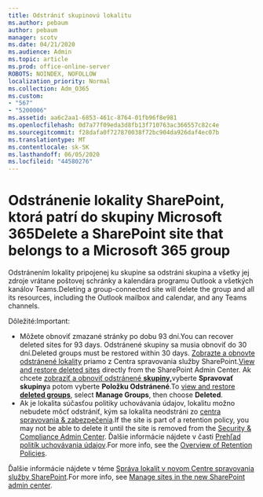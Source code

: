 ```yaml
---
title: Odstrániť skupinovú lokalitu
ms.author: pebaum
author: pebaum
manager: scotv
ms.date: 04/21/2020
ms.audience: Admin
ms.topic: article
ms.prod: office-online-server
ROBOTS: NOINDEX, NOFOLLOW
localization_priority: Normal
ms.collection: Adm_O365
ms.custom:
- "567"
- "5200006"
ms.assetid: aa6c2aa1-6853-461c-8764-01fb96f8e981
ms.openlocfilehash: 0d7a77f09eda3d8fb13f710763ac366557c82c4e
ms.sourcegitcommit: f28dafa0f727870038f72bc904da926daf4ec07b
ms.translationtype: MT
ms.contentlocale: sk-SK
ms.lasthandoff: 06/05/2020
ms.locfileid: "44580276"
---
```

# <a name="delete-a-sharepoint-site-that-belongs-to-a-microsoft-365-group"></a><span data-ttu-id="2e4fb-102">Odstránenie lokality SharePoint, ktorá patrí do skupiny Microsoft 365</span><span class="sxs-lookup"><span data-stu-id="2e4fb-102">Delete a SharePoint site that belongs to a Microsoft 365 group</span></span>

<span data-ttu-id="2e4fb-103">Odstránením lokality pripojenej ku skupine sa odstráni skupina a všetky jej zdroje vrátane poštovej schránky a kalendára programu Outlook a všetkých kanálov Teams.</span><span class="sxs-lookup"><span data-stu-id="2e4fb-103">Deleting a group-connected site will delete the group and all its resources, including the Outlook mailbox and calendar, and any Teams channels.</span></span>
  
<span data-ttu-id="2e4fb-104">Dôležité:</span><span class="sxs-lookup"><span data-stu-id="2e4fb-104">Important:</span></span>

- <span data-ttu-id="2e4fb-105">Môžete obnoviť zmazané stránky po dobu 93 dní.</span><span class="sxs-lookup"><span data-stu-id="2e4fb-105">You can recover deleted sites for 93 days.</span></span> <span data-ttu-id="2e4fb-106">Odstránené skupiny sa musia obnoviť do 30 dní.</span><span class="sxs-lookup"><span data-stu-id="2e4fb-106">Deleted groups must be restored within 30 days.</span></span> <span data-ttu-id="2e4fb-107">[Zobrazte a obnovte odstránené lokality](https://admin.microsoft.com/sharepoint?page=recyclebin&modern=true) priamo z Centra spravovania služby SharePoint.</span><span class="sxs-lookup"><span data-stu-id="2e4fb-107">[View and restore deleted sites](https://admin.microsoft.com/sharepoint?page=recyclebin&modern=true) directly from the SharePoint Admin Center.</span></span> <span data-ttu-id="2e4fb-108">Ak chcete [zobraziť a obnoviť odstránené **skupiny,**](https://outlook.office.com/people/group/deleted)vyberte **Spravovať skupiny**a potom vyberte **Položku Odstránené**.</span><span class="sxs-lookup"><span data-stu-id="2e4fb-108">To [view and restore **deleted groups**](https://outlook.office.com/people/group/deleted), select **Manage Groups**, then choose **Deleted**.</span></span>
- <span data-ttu-id="2e4fb-109">Ak je lokalita súčasťou politiky uchovávania údajov, lokalitu možno nebudete môcť odstrániť, kým sa lokalita neodstráni zo [centra spravovania & zabezpečenia](https://protection.office.com/?rfr=AdminCenter#/retention).</span><span class="sxs-lookup"><span data-stu-id="2e4fb-109">If the site is part of a retention policy, you may not be able to delete it until the site is removed from the [Security & Compliance Admin Center](https://protection.office.com/?rfr=AdminCenter#/retention).</span></span> <span data-ttu-id="2e4fb-110">Ďalšie informácie nájdete v časti [Prehľad politík uchovávania údajov](https://docs.microsoft.com/microsoft-365/compliance/retention-policies).</span><span class="sxs-lookup"><span data-stu-id="2e4fb-110">For more info, see the [Overview of Retention Policies](https://docs.microsoft.com/microsoft-365/compliance/retention-policies).</span></span>
  
<span data-ttu-id="2e4fb-111">Ďalšie informácie nájdete v téme [Správa lokalít v novom Centre spravovania služby SharePoint](https://docs.microsoft.com/sharepoint/manage-sites-in-new-admin-center).</span><span class="sxs-lookup"><span data-stu-id="2e4fb-111">For more info, see [Manage sites in the new SharePoint admin center](https://docs.microsoft.com/sharepoint/manage-sites-in-new-admin-center).</span></span>
